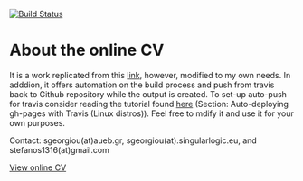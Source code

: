 [![Build Status](https://travis-ci.org/stefanos1316/my_curriculum_vitae.svg?branch=master)](https://travis-ci.org/stefanos1316/my_curriculum_vitae)

About the online CV
===================

It is a work replicated from this [link](https://github.com/mszep/pandoc_resume), however, modified to my own needs.
In adddion, it offers automation on the build process and push from travis back to Github repository while the output is created.
To set-up auto-push for travis consider reading the tutorial found [here](https://stefanos1316.github.io/courses/tools/travis_ci-p.html#/27) (Section: Auto-deploying gh-pages with Travis (Linux distros)). 
Feel free to mdify it and use it for your own purposes.

Contact: sgeorgiou(at)aueb.gr, sgeorgiou(at).singularlogic.eu, and stefanos1316(at)gmail.com

[View online CV](https://aueb-balab.github.io/my_curriculum_vitae/index.html)
